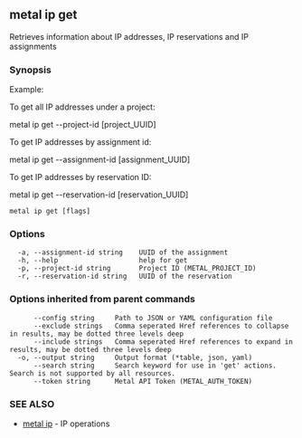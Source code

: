 ## metal ip get

Retrieves information about IP addresses, IP reservations and IP assignments

### Synopsis

Example:
	
To get all IP addresses under a project:

metal ip get --project-id [project_UUID] 

To get IP addresses by assignment id:

metal ip get --assignment-id [assignment_UUID]

To get IP addresses by reservation ID:

metal ip get --reservation-id [reservation_UUID]

	

```
metal ip get [flags]
```

### Options

```
  -a, --assignment-id string    UUID of the assignment
  -h, --help                    help for get
  -p, --project-id string       Project ID (METAL_PROJECT_ID)
  -r, --reservation-id string   UUID of the reservation
```

### Options inherited from parent commands

```
      --config string     Path to JSON or YAML configuration file
      --exclude strings   Comma seperated Href references to collapse in results, may be dotted three levels deep
      --include strings   Comma seperated Href references to expand in results, may be dotted three levels deep
  -o, --output string     Output format (*table, json, yaml)
      --search string     Search keyword for use in 'get' actions. Search is not supported by all resources.
      --token string      Metal API Token (METAL_AUTH_TOKEN)
```

### SEE ALSO

* [metal ip](metal_ip.md)	 - IP operations

